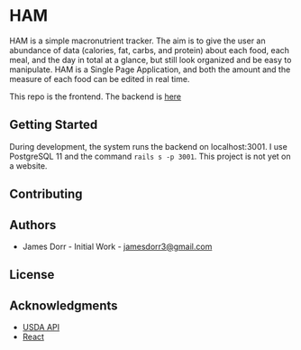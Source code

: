 # HAM

HAM is a simple macronutrient tracker. The aim is to give the user an abundance of data (calories, fat, carbs, and protein) about each food, each meal, and the day in total at a glance, but still look organized and be easy to manipulate. HAM is a Single Page Application, and both the amount and the measure of each food can be edited in real time.

This repo is the frontend. The backend is [here](https://github.com/jamesdorr3/backend-ham)

## Getting Started

During development, the system runs the backend on localhost:3001. I use PostgreSQL 11 and the command ```rails s -p 3001```. This project is not yet on a website.

## Contributing

## Authors

* James Dorr - Initial Work - jamesdorr3@gmail.com

## License

## Acknowledgments

* [USDA API](https://fdc.nal.usda.gov/)
* [React](https://github.com/facebook/create-react-app)

